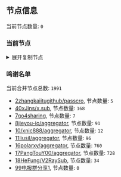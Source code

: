 
## 节点信息
当前节点数量: `0`
### 当前节点
<details>
  <summary>展开复制节点</summary>

    

</details>

### 鸣谢名单
当前合并节点总数: `1991`
- [2zhangkaiitugithub/passcro](https://github.com/zhangkaiitugithub/passcro), 节点数量: `5`
- [40xJins/x.sub](https://github.com/0xJins/x.sub), 节点数量: `168`
- [7go4sharing](https://github.com/go4sharing), 节点数量: `7`
- [8jieyou-io/aggregator](https://github.com/jieyou-io/aggregator), 节点数量: `91`
- [10/xnic888/aggregator](https://github.com/xnic888/aggregator), 节点数量: `12`
- [11liusil/aggregator](https://github.com/liusil/aggregator), 节点数量: `96`
- [16polarxy/aggregator](https://github.com/polarxy/aggregator), 节点数量: `760`
- [17PangTouY00/aggregator](https://github.com/PangTouY00/aggregator), 节点数量: `728`
- [18HeFung/V2RaySub](https://github.com/HeFung/V2RaySub), 节点数量: `34`
- [99电报群分享1](https://github.com/cdddbc/getAirport), 节点数量: `0`


